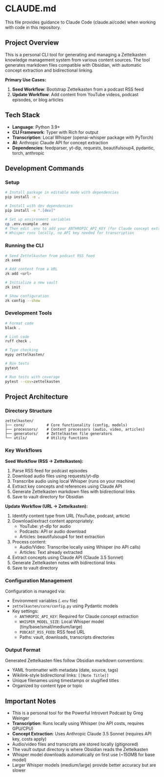 # CLAUDE.md

This file provides guidance to Claude Code (claude.ai/code) when working with code in this repository.

## Project Overview

This is a personal CLI tool for generating and managing a Zettelkasten knowledge management system from various content sources. The tool generates markdown files compatible with Obsidian, with automatic concept extraction and bidirectional linking.

**Primary Use Cases:**
1. **Seed Workflow**: Bootstrap Zettelkasten from a podcast RSS feed
2. **Update Workflow**: Add content from YouTube videos, podcast episodes, or blog articles

## Tech Stack

- **Language**: Python 3.9+
- **CLI Framework**: Typer with Rich for output
- **Transcription**: Local Whisper (openai-whisper package with PyTorch)
- **AI**: Anthropic Claude API for concept extraction
- **Dependencies**: feedparser, yt-dlp, requests, beautifulsoup4, pydantic, torch, anthropic

## Development Commands

### Setup
```bash
# Install package in editable mode with dependencies
pip install -e .

# Install with dev dependencies
pip install -e ".[dev]"

# Set up environment variables
cp .env.example .env
# Then edit .env to add your ANTHROPIC_API_KEY (for Claude concept extraction)
# Whisper runs locally, no API key needed for transcription
```

### Running the CLI
```bash
# Seed Zettelkasten from podcast RSS feed
zk seed

# Add content from a URL
zk add <url>

# Initialize a new vault
zk init

# Show configuration
zk config --show
```

### Development Tools
```bash
# Format code
black .

# Lint code
ruff check .

# Type checking
mypy zettelkasten/

# Run tests
pytest

# Run tests with coverage
pytest --cov=zettelkasten
```

## Project Architecture

### Directory Structure
```
zettelkasten/
├── core/          # Core functionality (config, models)
├── processors/    # Content processors (audio, video, articles)
├── generators/    # Zettelkasten file generators
└── utils/         # Utility functions
```

### Key Workflows

**Seed Workflow (RSS → Zettelkasten):**
1. Parse RSS feed for podcast episodes
2. Download audio files using requests/yt-dlp
3. Transcribe audio using local Whisper (runs on your machine)
4. Extract key concepts and references using Claude API
5. Generate Zettelkasten markdown files with bidirectional links
6. Save to vault directory for Obsidian

**Update Workflow (URL → Zettelkasten):**
1. Identify content type from URL (YouTube, podcast, article)
2. Download/extract content appropriately:
   - YouTube: yt-dlp for audio
   - Podcasts: API or audio download
   - Articles: beautifulsoup4 for text extraction
3. Process content:
   - Audio/Video: Transcribe locally using Whisper (no API calls)
   - Articles: Text already extracted
4. Extract concepts using Claude API (Claude 3.5 Sonnet)
5. Generate Zettelkasten notes with bidirectional links
6. Save to vault directory

### Configuration Management

Configuration is managed via:
- Environment variables (`.env` file)
- `zettelkasten/core/config.py` using Pydantic models
- Key settings:
  - `ANTHROPIC_API_KEY`: Required for Claude concept extraction
  - `WHISPER_MODEL_SIZE`: Local Whisper model (tiny/base/small/medium/large)
  - `PODCAST_RSS_FEED`: RSS feed URL
  - Paths: vault, downloads, transcripts directories

### Output Format

Generated Zettelkasten files follow Obsidian markdown conventions:
- YAML frontmatter with metadata (date, source, tags)
- Wikilink-style bidirectional links: `[[Note Title]]`
- Unique filenames using timestamps or slugified titles
- Organized by content type or topic

## Important Notes

- This is a personal tool for the Powerful Introvert Podcast by Greg Weinger
- **Transcription**: Runs locally using Whisper (no API costs, requires GPU/CPU)
- **Concept Extraction**: Uses Anthropic Claude 3.5 Sonnet (requires API key, costs apply)
- Audio/video files and transcripts are stored locally (gitignored)
- The vault output directory is where Obsidian reads the Zettelkasten
- Whisper model downloads automatically on first use (~150MB for base model)
- Larger Whisper models (medium/large) provide better accuracy but are slower

